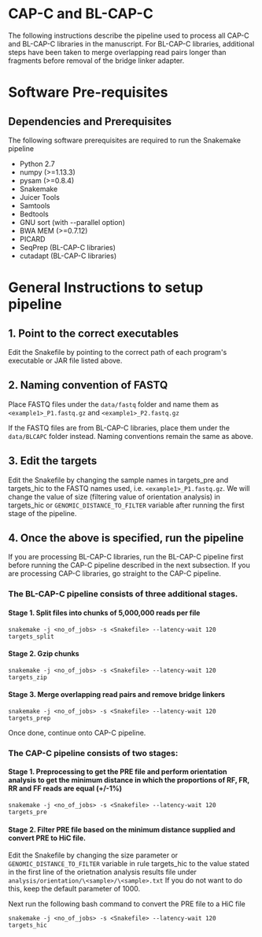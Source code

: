 # CAP-C and BL-CAP-C

The following instructions describe the pipeline used to process
all CAP-C and BL-CAP-C libraries in the manuscript. For BL-CAP-C
libraries, additional steps have been taken to merge overlapping
read pairs longer than fragments before removal of the bridge
linker adapter.

# Software Pre-requisites

## Dependencies and Prerequisites
The following software prerequisites are required to run the Snakemake pipeline
+ Python 2.7
+ numpy (>=1.13.3)
+ pysam (>=0.8.4)
+ Snakemake
+ Juicer Tools
+ Samtools
+ Bedtools
+ GNU sort (with --parallel option)
+ BWA MEM (>=0.7.12)
+ PICARD
+ SeqPrep (BL-CAP-C libraries)
+ cutadapt (BL-CAP-C libraries)

# General Instructions to setup pipeline

## 1. Point to the correct executables
Edit the Snakefile by pointing to the correct path of each program's
executable or JAR file listed above.

## 2. Naming convention of FASTQ
Place FASTQ files under the `data/fastq` folder and name them as
`<example1>_P1.fastq.gz` and `<example1>_P2.fastq.gz`

If the FASTQ files are from BL-CAP-C libraries, place them
under the `data/BLCAPC` folder instead. Naming conventions remain
the same as above.

## 3. Edit the targets
Edit the Snakefile by changing the sample names in targets_pre and
targets_hic to the FASTQ names used, i.e. `<example1>_P1.fastq.gz`.
We will change the value of size (filtering value of orientation analysis)
in targets_hic or `GENOMIC_DISTANCE_TO_FILTER` variable after running
the first stage of the pipeline.

## 4. Once the above is specified, run the pipeline
If you are processing BL-CAP-C libraries, run the BL-CAP-C pipeline first
before running the CAP-C pipeline described in the next subsection. If you are
processing CAP-C libraries, go straight to the CAP-C pipeline.

### The BL-CAP-C pipeline consists of three additional stages.
#### Stage 1. Split files into chunks of 5,000,000 reads per file

`snakemake -j <no_of_jobs> -s <Snakefile> --latency-wait 120 targets_split`


#### Stage 2. Gzip chunks

`snakemake -j <no_of_jobs> -s <Snakefile> --latency-wait 120 targets_zip`


#### Stage 3. Merge overlapping read pairs and remove bridge linkers

`snakemake -j <no_of_jobs> -s <Snakefile> --latency-wait 120 targets_prep`

Once done, continue onto CAP-C pipeline.

### The CAP-C pipeline consists of two stages:

#### Stage 1. Preprocessing to get the PRE file and perform orientation analysis to get the minimum distance in which the proportions of RF, FR, RR and FF reads are equal (+/-1%)

`snakemake -j <no_of_jobs> -s <Snakefile> --latency-wait 120 targets_pre`

#### Stage 2. Filter PRE file based on the minimum distance supplied and convert PRE to HiC file.

Edit the Snakefile by changing the size parameter or `GENOMIC_DISTANCE_TO_FILTER` variable
in rule targets_hic to the value stated in the first line of the orietnation analysis results
file under `analysis/orientation/\<sample>/\<sample>.txt`
If you do not want to do this, keep the default parameter of 1000.

Next run the following bash command to convert the PRE file to a HiC file

`snakemake -j <no_of_jobs> -s <Snakefile> --latency-wait 120 targets_hic`

